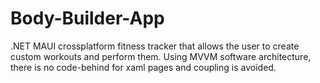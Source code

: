 # Body-Builder-App
.NET MAUI crossplatform fitness tracker that allows the user to create custom workouts and perform them.
Using MVVM software architecture, there is no code-behind for xaml pages and coupling is avoided.
